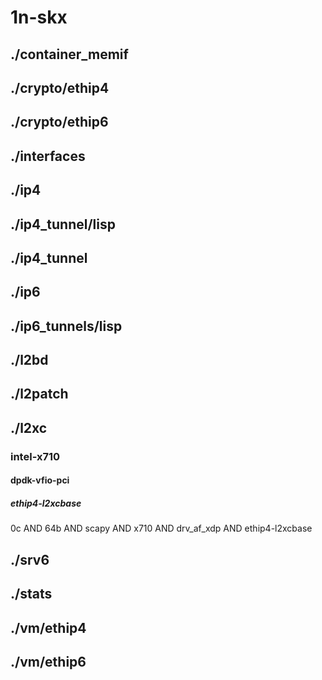 # 1n-skx
## ./container_memif
## ./crypto/ethip4
## ./crypto/ethip6
## ./interfaces
## ./ip4
## ./ip4_tunnel/lisp
## ./ip4_tunnel
## ./ip6
## ./ip6_tunnels/lisp
## ./l2bd
## ./l2patch
## ./l2xc
### intel-x710
#### dpdk-vfio-pci
##### ethip4-l2xcbase
0c AND 64b AND scapy AND x710 AND drv_af_xdp AND ethip4-l2xcbase
## ./srv6
## ./stats
## ./vm/ethip4
## ./vm/ethip6
